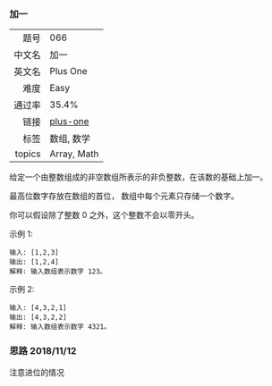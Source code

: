 ### 加一
|	|	|
|---:|:---|
|题号|066|
|中文名|加一|
|英文名|Plus One|
|难度|Easy|
|通过率|35.4%|
|链接|[plus-one](https://leetcode-cn.com/problems/plus-one/description/)|
|标签|数组, 数学|
|topics|Array, Math|


给定一个由整数组成的非空数组所表示的非负整数，在该数的基础上加一。

最高位数字存放在数组的首位， 数组中每个元素只存储一个数字。

你可以假设除了整数 0 之外，这个整数不会以零开头。

示例 1:

```
输入: [1,2,3]
输出: [1,2,4]
解释: 输入数组表示数字 123。

```

示例 2:

```
输入: [4,3,2,1]
输出: [4,3,2,2]
解释: 输入数组表示数字 4321。

```



### 思路 2018/11/12
注意进位的情况